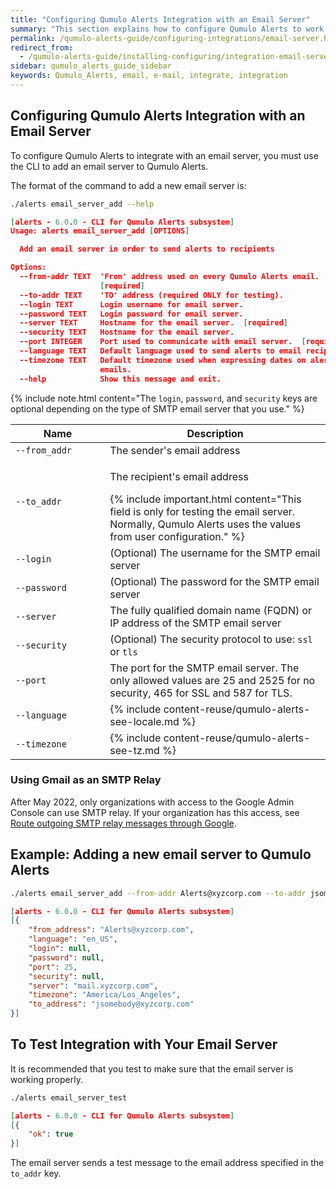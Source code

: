 ```yaml
---
title: "Configuring Qumulo Alerts Integration with an Email Server"
summary: "This section explains how to configure Qumulo Alerts to work with an email server."
permalink: /qumulo-alerts-guide/configuring-integrations/email-server.html
redirect_from:
  - /qumulo-alerts-guide/installing-configuring/integration-email-server.html
sidebar: qumulo_alerts_guide_sidebar
keywords: Qumulo_Alerts, email, e-mail, integrate, integration
---
```


## Configuring Qumulo Alerts Integration with an Email Server
To configure Qumulo Alerts to integrate with an email server, you must use the CLI to add an email server to Qumulo Alerts.

The format of the command to add a new email server is:

```bash
./alerts email_server_add --help
```
```json
[alerts - 6.0.0 - CLI for Qumulo Alerts subsystem]
Usage: alerts email_server_add [OPTIONS]

  Add an email server in order to send alerts to recipients

Options:
  --from-addr TEXT  'From' address used on every Qumulo Alerts email.
                    [required]
  --to-addr TEXT    'TO' address (required ONLY for testing).
  --login TEXT      Login username for email server.
  --password TEXT   Login password for email server.
  --server TEXT     Hostname for the email server.  [required]
  --security TEXT   Hostname for the email server.
  --port INTEGER    Port used to communicate with email server.  [required]
  --language TEXT   Default language used to send alerts to email recipients.
  --timezone TEXT   Default timezone used when expressing dates on alert
                    emails.
  --help            Show this message and exit.

```
{% include note.html content="The `login`, `password`, and `security` keys are optional depending on the type of SMTP email server that you use." %}

<table>
  <colgroup>
    <col span="1" style="width: 30%;">
    <col span="1" style="width: 70%;">
  </colgroup>
<thead>
  <tr>
    <th>Name</th>
    <th>Description</th>
  </tr>
</thead>
<tbody>
   <tr>
    <td><code>--from_addr</code></td>
    <td>The sender's email address</td>
  </tr>
  <tr>
    <td><code>--to_addr</code></td>
    <td>
      <p>The recipient's email address</p>
      {% include important.html content="This field is only for testing the email server. Normally, Qumulo Alerts uses the values from user configuration." %}
    </td>
  </tr>
  <tr>
    <td><code>--login</code></td>
    <td>(Optional) The username for the SMTP email server</td>
  </tr>
  <tr>
    <td><code>--password</code></td>
    <td>(Optional) The password for the SMTP email server</td>
  </tr>
  <tr>
    <td><code>--server</code></td>
    <td>The fully qualified domain name (FQDN) or IP address of the SMTP email server</td>
  </tr>  
  <tr>
    <td><code>--security</code></td>
    <td>(Optional) The security protocol to use: <code>ssl</code> or <code>tls</code></td>
  </tr>  
  <tr>
    <td><code>--port</code></td>
    <td>The port for the SMTP email server. The only allowed values are 25 and 2525 for no security, 465 for SSL and 587 for TLS.</td>
  </tr>  
 <tr>
    <td><code>--language</code></td>
    <td>
      {% include content-reuse/qumulo-alerts-see-locale.md %}
    </td>
  </tr>
  <tr>
    <td><code>--timezone</code></td>
    <td>
      {% include content-reuse/qumulo-alerts-see-tz.md %}
    </td>
  </tr>  
</tbody>
</table>

### Using Gmail as an SMTP Relay
After May 2022, only organizations with access to the Google Admin Console can use SMTP relay. If your organization has this access, see [Route outgoing SMTP relay messages through Google](https://support.google.com/a/answer/2956491?hl=en).

## Example: Adding a new email server to Qumulo Alerts

```bash
./alerts email_server_add --from-addr Alerts@xyzcorp.com --to-addr jsomebody@xyzcorp.com --server mail.xyzcorp.com --port 25 --language en_US --timezone "America/Los_Angeles"
```
```json
[alerts - 6.0.0 - CLI for Qumulo Alerts subsystem]
[{
    "from_address": "Alerts@xyzcorp.com",
    "language": "en_US",
    "login": null,
    "password": null,
    "port": 25,
    "security": null,
    "server": "mail.xyzcorp.com",
    "timezone": "America/Los_Angeles",
    "to_address": "jsomebody@xyzcorp.com"
}]
```

## To Test Integration with Your Email Server

It is recommended that you test to make sure that the email server is working properly.

```bash
./alerts email_server_test
```
```json
[alerts - 6.0.0 - CLI for Qumulo Alerts subsystem]
[{
    "ok": true
}]
  ```

The email server sends a test message to the email address specified in the `to_addr` key.
